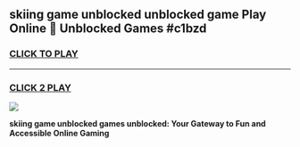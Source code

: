
## skiing game unblocked unblocked game Play Online 👋 Unblocked Games #c1bzd
<h3>
<a href="https://premium.freeplayer.one?title=skiing_game_unblocked&ref=21F">CLICK TO PLAY</a></h3>
<hr>

<h3>
<a href="https://premium.freeplayer.one?title=skiing_game_unblocked&ref=21F">CLICK 2 PLAY</a>
  
</h3>

<a href="https://premium.freeplayer.one?title=skiing_game_unblocked&ref=21F/"><img src="https://clearcache.store/games.png"></a>


**skiing game unblocked games unblocked: Your Gateway to Fun and Accessible Online Gaming**

